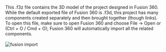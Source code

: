 This .f3z file contains the 3D model of the project designed in Fusion 360. While the default exported file of Fusion 360 is .f3d, this project has many components created separately and then brought together (though links). To open this file, make sure to open Fusion 360 and choose File -> Open or (Ctrl + O / Cmd + O); Fusion 360 will automatically import all the related components.<br><br>
![fusion import](https://raw.githubusercontent.com/nguyenvince/machineLab/master/finalProject/3D%20Model/Screenshot%20(100).png)<br>
